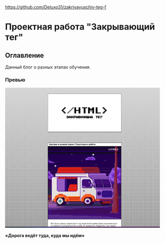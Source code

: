 https://github.com/Deluxo31/zakrivayuschiy-teg-f
#  Проектная работа "Закрывающий тег"

## Оглавление
Данный блог о разных этапах обучения.

### Превью

![](./preview.jpg)

**«Дорога ведёт туда, куда мы идём»**